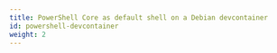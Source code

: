 ```yaml
---
title: PowerShell Core as default shell on a Debian devcontainer
id: powershell-devcontainer
weight: 2
---
```

